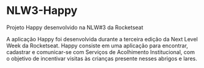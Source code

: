 # NLW3-Happy
Projeto Happy desenvolvido na NLW#3 da Rocketseat

A aplicação Happy foi desenvolvida durante a terceira edição da Next Level Week da Rocketseat. Happy consiste em uma aplicação para encontrar, cadastrar e comunicar-se com Serviços de Acolhimento Institucional, com o objetivo de incentivar visitas às crianças presente nesses abrigos e lares.

